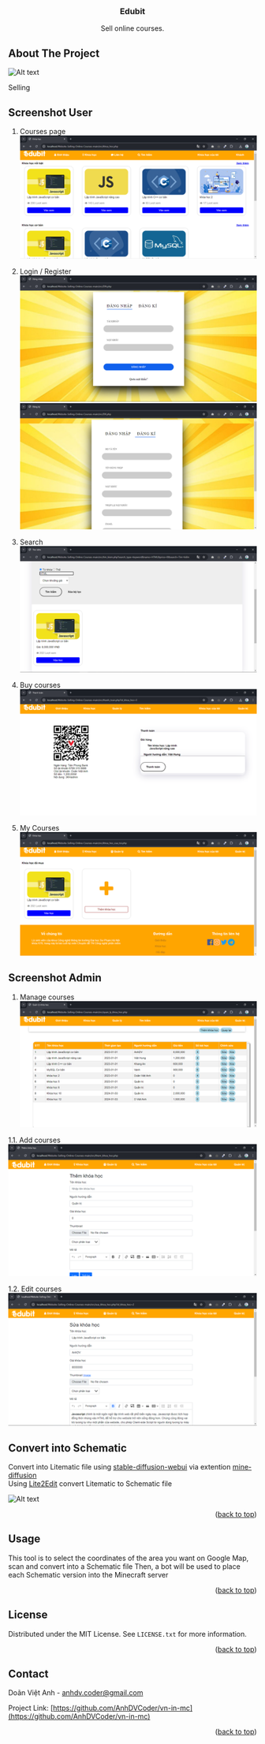 <!-- Improved compatibility of back to top link: See: https://github.com/othneildrew/Best-README-Template/pull/73 -->
<a id="readme-top"></a>
<!--
*** Thanks for checking out the Best-README-Template. If you have a suggestion
*** that would make this better, please fork the repo and create a pull request
*** or simply open an issue with the tag "enhancement".
*** Don't forget to give the project a star!
*** Thanks again! Now go create something AMAZING! :D
-->



<!-- PROJECT SHIELDS -->
<!--
*** I'm using markdown "reference style" links for readability.
*** Reference links are enclosed in brackets [ ] instead of parentheses ( ).
*** See the bottom of this document for the declaration of the reference variables
*** for contributors-url, forks-url, etc. This is an optional, concise syntax you may use.
*** https://www.markdownguide.org/basic-syntax/#reference-style-links
-->

<!-- PROJECT LOGO -->
<br />
<div align="center">
  <a href="https://github.com/AnhDVCoder/vn-in-mc"></a>

<h3 align="center">Edubit</h3>

  <p align="center">
    Sell online courses.
    <br/>
  </p>
</div>


<!-- ABOUT THE PROJECT -->
## About The Project

![Alt text](images/demo-bot-place.gif)

Selling

## Screenshot User
1. Courses page
![Alt text](images/demo/courses.png)

2. Login / Register
![Alt text](images/demo/login.png)
![Alt text](images/demo/register.png)

3. Search
![Alt text](images/demo/search.png)

4. Buy courses
![Alt text](images/demo/buy-courses.png)

5. My Courses
![Alt text](images/demo/bought-courses.png)

## Screenshot Admin
1. Manage courses
![Alt text](images/demo/AD_courses.png)

1.1. Add courses
![Alt text](images/demo/AD_add-courses.png)

1.2. Edit courses
![Alt text](images/demo/AD_edit-courses.png)



## Convert into Schematic
Convert into Litematic file using [stable-diffusion-webui](https://github.com/AUTOMATIC1111/stable-diffusion-webui) via extention [mine-diffusion](https://github.com/fropych/mine-diffusion)
<br>
Using [Lite2Edit](https://github.com/GoldenDelicios/Lite2Edit/) convert Litematic to Schematic file

![Alt text](images/demo-convert.gif)

<p align="right">(<a href="#readme-top">back to top</a>)</p>


<!-- USAGE EXAMPLES -->
## Usage

This tool is to select the coordinates of the area you want on Google Map, scan and convert into a Schematic file
Then, a bot will be used to place each Schematic version into the Minecraft server

<p align="right">(<a href="#readme-top">back to top</a>)</p>


<!-- LICENSE -->
## License

Distributed under the MIT License. See `LICENSE.txt` for more information.

<p align="right">(<a href="#readme-top">back to top</a>)</p>



<!-- CONTACT -->
## Contact

Doãn Việt Anh - anhdv.coder@gmail.com

Project Link: [https://github.com/AnhDVCoder/vn-in-mc](https://github.com/AnhDVCoder/vn-in-mc)

<p align="right">(<a href="#readme-top">back to top</a>)</p>



<!-- ACKNOWLEDGMENTS -->
<!-- ## Acknowledgments

* []()
* []()
* []()

<p align="right">(<a href="#readme-top">back to top</a>)</p> -->



<!-- MARKDOWN LINKS & IMAGES -->
<!-- https://www.markdownguide.org/basic-syntax/#reference-style-links -->
[contributors-shield]: https://img.shields.io/github/contributors/github_username/repo_name.svg?style=for-the-badge
[contributors-url]: https://github.com/github_username/repo_name/graphs/contributors
[forks-shield]: https://img.shields.io/github/forks/github_username/repo_name.svg?style=for-the-badge
[forks-url]: https://github.com/github_username/repo_name/network/members
[stars-shield]: https://img.shields.io/github/stars/github_username/repo_name.svg?style=for-the-badge
[stars-url]: https://github.com/github_username/repo_name/stargazers
[issues-shield]: https://img.shields.io/github/issues/github_username/repo_name.svg?style=for-the-badge
[issues-url]: https://github.com/github_username/repo_name/issues
[license-shield]: https://img.shields.io/github/license/github_username/repo_name.svg?style=for-the-badge
[license-url]: https://github.com/github_username/repo_name/blob/master/LICENSE.txt
[linkedin-shield]: https://img.shields.io/badge/-LinkedIn-black.svg?style=for-the-badge&logo=linkedin&colorB=555
[linkedin-url]: https://linkedin.com/in/linkedin_username
[product-screenshot]: images/screenshot.png
[Next.js]: https://img.shields.io/badge/next.js-000000?style=for-the-badge&logo=nextdotjs&logoColor=white
[Next-url]: https://nextjs.org/
[React.js]: https://img.shields.io/badge/React-20232A?style=for-the-badge&logo=react&logoColor=61DAFB
[React-url]: https://reactjs.org/
[Vue.js]: https://img.shields.io/badge/Vue.js-35495E?style=for-the-badge&logo=vuedotjs&logoColor=4FC08D
[Vue-url]: https://vuejs.org/
[Angular.io]: https://img.shields.io/badge/Angular-DD0031?style=for-the-badge&logo=angular&logoColor=white
[Angular-url]: https://angular.io/
[Svelte.dev]: https://img.shields.io/badge/Svelte-4A4A55?style=for-the-badge&logo=svelte&logoColor=FF3E00
[Svelte-url]: https://svelte.dev/
[Laravel.com]: https://img.shields.io/badge/Laravel-FF2D20?style=for-the-badge&logo=laravel&logoColor=white
[Laravel-url]: https://laravel.com
[Bootstrap.com]: https://img.shields.io/badge/Bootstrap-563D7C?style=for-the-badge&logo=bootstrap&logoColor=white
[Bootstrap-url]: https://getbootstrap.com
[JQuery.com]: https://img.shields.io/badge/jQuery-0769AD?style=for-the-badge&logo=jquery&logoColor=white
[JQuery-url]: https://jquery.com 
